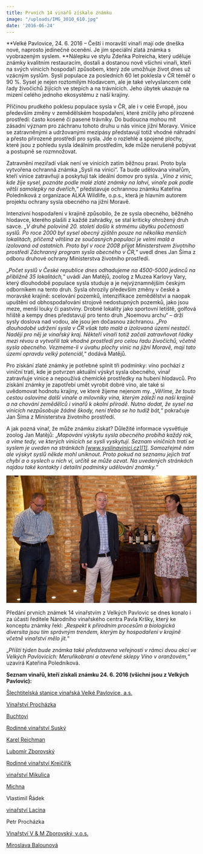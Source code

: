 ```yaml
---
title: Prvních 14 vinařů získalo známku
image: "/uploads/IMG_3010_610.jpg"
date: '2016-06-24'
---
```

**Velké Pavlovice, 24. 6. 2016 – Čeští i moravští vinaři mají
ode dneška nové, naprosto jedinečné ocenění. Je jím speciální zlatá
známka s vyobrazeným syslem. **Nálepku ve stylu Zdeňka Polreicha,
který uděluje známky kvalitním restauracím, dostali a dostanou nově
všichni vinaři, kteří na svých vinicích hospodaří způsobem, který zde
umožňuje život dnes už vzácným syslům. Syslí populace za posledních 60
let poklesla v ČR téměř o 90 %. Sysel je nejen roztomilým hlodavcem, ale
je také velvyslancem celé řady živočichů žijících ve stepích a na
trávnících. Jeho úbytek ukazuje na mizení celého jednoho
ekosystému z naší krajiny.

Příčinou prudkého poklesu populace sysla v ČR, ale i v celé Evropě, jsou
především změny v zemědělském hospodaření, které zničily jeho přirozené
prostředí: často kosené či pasené trávníky. Do budoucna mohou mít
zásadní význam pro záchranu tohoto druhu u nás vinice jižní Moravy.
Vinice se zatravněnými a udržovanými mezipásy představují totiž vhodné
náhradní a přesto přirozené prostředí pro sysla. Jde o rozlehlé a
spojené plochy, které jsou z pohledu sysla ideálním prostředím, kde může
nerušeně pobývat a postupně se rozmnožovat.

Zatravnění meziřadí však není ve vinicích zatím běžnou praxí. Proto
byla vytvořena ochranná známka „Sysli na vinici“. Ta bude udělována
vinařům, kteří vinice zatravňují a poskytují tak ideální domov pro
sysla. „*Víno z vinic, kde žije sysel, poznáte podle malé zlaté známky
na lahvi, vinaře pak podle větší samolepky na dveřích*,“ představuje
ochrannou známku Kateřina Poledníková z organizace ALKA Wildlife,
o.p.s., která je hlavním autorem projektu ochrany sysla obecného na
jižní Moravě.

Intenzivní hospodaření v krajině způsobilo, že ze sysla obecného,
běžného hlodavce, kterého plašili z každé zahrádky, se stal kriticky
ohrožený druh savce. „*V druhé polovině 20. století došlo k strmému
úbytku početnosti syslů. Po roce 2000 byl sysel obecný zjištěn pouze na
několika menších lokalitách, přičemž většina ze současných populací je
velmi malá a izolovaná od ostatních. Proto byl v roce 2008 přijat
Ministerstvem životního prostředí Záchranný program sysla obecného v
ČR,*“ uvedl dnes Jan Šíma z odboru druhové ochrany Ministerstva
životního prostředí.

„*Počet syslů v České republice dnes odhadujeme na 4500-5000 jedinců na
přibližně 35 lokalitách,*“ uvádí Jan Matějů, zoolog z Muzea Karlovy
Vary, který dlouhodobě populace sysla studuje a je nejvýznamnějším
českým odborníkem na tento druh. Sysla ohrozily především změny v české
a moravské krajině: scelování pozemků, intenzifikace zemědělství a
naopak upuštění od obhospodařování strojově nedostupných pozemků, jako
jsou meze, menší louky či pastviny. Drobné lokality jako sportovní
letiště, golfová hřiště a kempy dnes představují pro tento druh „Noemovu
archu“ – drží sysly doslova nad vodou, ale jsou jen dočasnou záchranou.
„*Pro dlouhodobé udržení sysla v ČR však tato malá a izolovaná území
nestačí*. *Nadějí pro něj je vinařský kraj. Někteří vinaři totiž začali
zatravňovat řádky mezi révou a vytvořili tak vhodné prostředí pro celou
řadu živočichů, včetně sysla obecného. Vezmeme-li v úvahu plochy vinic
na jižní Moravě, mají tato území opravdu velký potenciál,*“ dodává
Matějů.

Pro získání zlaté známky je potřebné splnit tři podmínky: víno pochází
z viniční trati, kde je potvrzen aktuální výskyt sysla obecného, vinař
zatravňuje vinice a nepoužívá chemické prostředky na hubení hlodavců.
Pro získání známky je zapotřebí umět vyrobit dobré víno, ale také si
uvědomovat hodnotu krajiny, ve které žijeme nejenom my. „*Věříme, že
touto cestou oslovíme další vinaře a milovníky vína, kterým záleží na
naší krajině a na chování zemědělců i vinařů k okolní přírodě. Nutno
dodat, že sysel na vinicích nezpůsobuje žádné škody, není třeba se ho
tudíž bát,*“ pokračuje Jan Šíma z Ministerstva životního prostředí.

A jak pozná vinař, že může známku získat? Důležité informace vysvětluje
zoolog Jan Matějů: „*Mapování výskytu sysla obecného probíhá každý
rok, a víme tedy, ve kterých vinicích se sysli vyskytují. Seznam
viničních tratí se syslem je uveden na stránkách
[www.syslinavinici.cz][1]. Samozřejmě nám ale
výskyt syslů někde mohl uniknout. Proto pokud na seznamu jejich trať
chybí a o syslech u nich ví, určitě se může ozvat. Na uvedených
stránkách najdou také kontakty i detailní podmínky udělování známky.*“

![](/uploads/IMG_2944_610.jpg)

Předání prvních známek 14 vinařstvím z Velkých Pavlovic se dnes konalo i
za účasti ředitele Národního vinařského centra Pavla Kršky, který ke
konceptu známky řekl: „*Respekt k přírodním procesům a biologická
diversita jsou tím správným trendem, kterým by hospodaření v krajině
včetně vinařství mělo jít.*“

„*Příští týden bude známka také představena veřejnosti v rámci dvou akcí
ve Velkých Pavlovicích: Meruňkobraní a otevřené sklepy Víno v
oranžovém,*“ uzavírá Kateřina Poledníková.

**Seznam vinařů, kteří získali známku 24. 6. 2016 (všichni jsou z
Velkých Pavlovic):**

[Šlechtitelská stanice vinařská Velké Pavlovice, a.s.][2]

[Vinařství Procházka][3]

[Buchtovi][4]

[Rodinné vinařství Suský][5]

[Karel Reichman][6]

[Lubomír Zborovský][7]

[Rodinné vinařství Krejčiřík][8]

[vinařství Mikulica][9]

[Michna][10]

Vlastimil Řádek

[vinařství Lacina][11]

Petr Procházka

[Vinařství V & M Zborovský, v.o.s.][12]

[Miroslava Balounová][13]


[1]: http://www.syslinavinici.cz
[2]: http://www.slechtitelka.cz/
[3]: http://www.vinarstvi-prochazka.cz/
[4]: http://www.vinobuchtovi.cz/
[5]: http://www.vinosusky.cz/
[6]: http://www.naturalfactors.cz/
[7]: http://www.vinozborovsky.cz/
[8]: http://www.vinarstvi-krejcirik.cz/
[9]: https://www.vinarstvimikulica.cz/ "Link: https://www.vinarstvimikulica.cz/"
[10]: http://www.michna.cz/
[11]: http://www.vinarstvilacina.cz/
[12]: http://www.zborovsky.cz/
[13]: http://www.baloun.cz/
